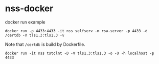 # nss-docker

docker run example

```
docker run -p 4433:4433 -it nss selfserv -n rsa-server -p 4433 -d /certdb -V tls1.3:tls1.3 -v
```

Note that `/certdb` is build by Dockerfile.

```
docker run -it nss tstclnt -D -V tls1.3:tls1.3 -o -O -h localhost -p 4433
```
